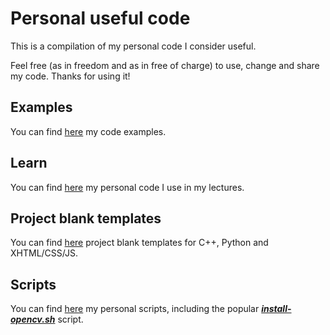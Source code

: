 # Personal useful code

This is a compilation of my personal code I consider useful.

Feel free (as in freedom and as in free of charge) to use, change and share my code. Thanks for using it!

## Examples

You can find [here](scripts) my code examples.

## Learn

You can find [here](learn) my personal code I use in my lectures.

## Project blank templates

You can find [here](templates) project blank templates for C++, Python and XHTML/CSS/JS.

## Scripts

You can find [here](scripts) my personal scripts, including the popular **[_install-opencv.sh_](scripts/bash/install-opencv.sh)** script.
